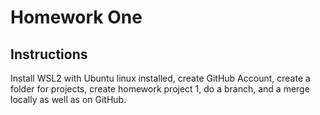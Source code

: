 # Homework One
## Instructions
Install WSL2 with Ubuntu linux installed, create GitHub Account, create a folder for projects, create homework project 1, do a branch, and a merge locally as well as on GitHub.
